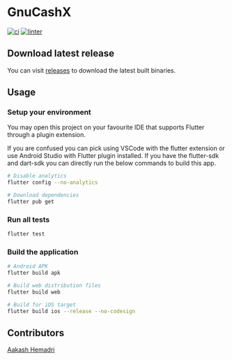 # GnuCashX
[![ci](https://github.com/aakashhemadri/GnuCashX/actions/workflows/Continuous%20Integration/badge.svg?branch=master&event=push)](https://github.com/aakashhemadri/GnuCashX/actions/workflows/ci.yml)
[![linter](https://github.com/aakashhemadri/GnuCashX/actions/workflows/Lint%20Code%20Base/badge.svg?branch=master&event=push)](https://github.com/aakashhemadri/GnuCashX/actions/workflows/linter.yml)

## Download latest release

You can visit [releases](https://github.com/aakashhemadri/GnuCashX/releases) to download the latest built binaries.

## Usage

### Setup your environment

You may open this project on your favourite IDE that supports Flutter through a plugin extension.

If you are confused you can pick using VSCode with the flutter extension or use Android Studio with Flutter plugin installed. If you have the flutter-sdk and dart-sdk you can directly run the below commands to build this app.

```bash
# Disable analytics
flutter config --no-analytics
```

```bash
# Download dependencies
flutter pub get
```

### Run all tests

```bash
flutter test
```

### Build the application

```bash
# Android APK
flutter build apk
```

```bash
# Build web distribution files
flutter build web
```

```bash
# Build for iOS target
flutter build ios --release --no-codesign
```

## Contributors

[Aakash Hemadri](https://portal.aakashhemadri.com)